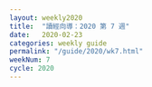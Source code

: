 ```yaml
---
layout: weekly2020
title:  "讀經向導：2020 第 7 週"
date:   2020-02-23
categories: weekly guide
permalink: "/guide/2020/wk7.html"
weekNum: 7
cycle: 2020
---
```



